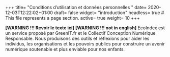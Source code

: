 +++
title= "Conditions d’utilisation et données personnelles "
date= 2020-12-03T12:22:02+01:00
draft= false
widget= "introduction"
headless= true  # This file represents a page section.
active= true
weight= 10
+++

**[WARNING !!! Revoir le texte ici]** **[WARNING !!! not in english]** EcoIndex est un service proposé par GreenIT.fr et
le Collectif Conception Numérique Responsable. Nous produisons des outils et réflexions pour aider les individus, les
organisations et les pouvoirs publics pour construire un avenir numérique soutenable et plus enviable pour nos enfants.
